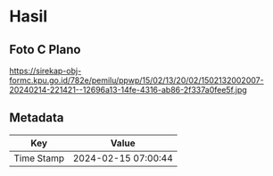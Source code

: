 # Hasil

## Foto C Plano

https://sirekap-obj-formc.kpu.go.id/782e/pemilu/ppwp/15/02/13/20/02/1502132002007-20240214-221421--12696a13-14fe-4316-ab86-2f337a0fee5f.jpg


## Metadata

| Key        | Value               |
| ---------- | ------------------- |
| Time Stamp | 2024-02-15 07:00:44 |



